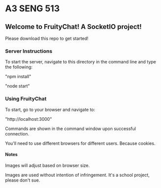 # A3 SENG 513
## Welcome to FruityChat! A SocketIO project!

Please download this repo to get started!

### Server Instructions

To start the server, navigate to this directory in the command line and type the following:

"npm install"

"node start"

### Using FruityChat

To start, go to your browser and navigate to:

"http://localhost:3000"

Commands are shown in the command window upon successful connection.

You'll need to use different browsers for different users. Because cookies.

#### Notes
Images will adjust based on browser size.

Images are used without intention of infringement.
It's a school project, please don't sue.
